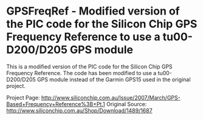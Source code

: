 # GPSFreqRef - Modified version of the PIC code for the Silicon Chip GPS Frequency Reference to use a tu00-D200/D205 GPS module

This is a modified version of the PIC code for the Silicon Chip GPS Frequency Reference. The code has been modified to use a tu00-D200/D205 GPS module instead of the Garmin GPS15 used in the original project.

Project Page: http://www.siliconchip.com.au/Issue/2007/March/GPS-Based+Frequency+Reference%3B+Pt.1
Original Source: http://www.siliconchip.com.au/Shop/Download/1489/1687

